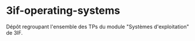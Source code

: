 # 3if-operating-systems
Dépôt regroupant l'ensemble des TPs du module "Systèmes d'exploitation" de 3IF.
